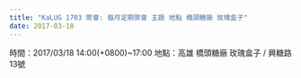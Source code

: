 ```yaml
---
title: "KaLUG 1703 聚會: 每月定期聚會 主題 地點 橋頭糖廠 玫瑰盒子"
date: 2017-03-18
---
```


時間：2017/03/18 14:00(+0800)~17:00
地點：高雄 橋頭糖廠 玫瑰盒子 / 興糖路13號